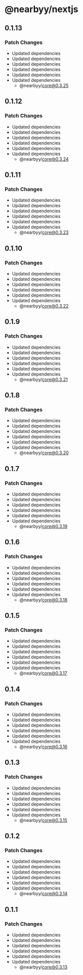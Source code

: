 # @nearbyy/nextjs

## 0.1.13

### Patch Changes

- Updated dependencies
- Updated dependencies
- Updated dependencies
- Updated dependencies
- Updated dependencies
- Updated dependencies
  - @nearbyy/core@0.3.25

## 0.1.12

### Patch Changes

- Updated dependencies
- Updated dependencies
- Updated dependencies
- Updated dependencies
- Updated dependencies
- Updated dependencies
  - @nearbyy/core@0.3.24

## 0.1.11

### Patch Changes

- Updated dependencies
- Updated dependencies
- Updated dependencies
- Updated dependencies
- Updated dependencies
- Updated dependencies
  - @nearbyy/core@0.3.23

## 0.1.10

### Patch Changes

- Updated dependencies
- Updated dependencies
- Updated dependencies
- Updated dependencies
- Updated dependencies
- Updated dependencies
  - @nearbyy/core@0.3.22

## 0.1.9

### Patch Changes

- Updated dependencies
- Updated dependencies
- Updated dependencies
- Updated dependencies
- Updated dependencies
- Updated dependencies
  - @nearbyy/core@0.3.21

## 0.1.8

### Patch Changes

- Updated dependencies
- Updated dependencies
- Updated dependencies
- Updated dependencies
- Updated dependencies
- Updated dependencies
  - @nearbyy/core@0.3.20

## 0.1.7

### Patch Changes

- Updated dependencies
- Updated dependencies
- Updated dependencies
- Updated dependencies
- Updated dependencies
- Updated dependencies
  - @nearbyy/core@0.3.19

## 0.1.6

### Patch Changes

- Updated dependencies
- Updated dependencies
- Updated dependencies
- Updated dependencies
- Updated dependencies
- Updated dependencies
  - @nearbyy/core@0.3.18

## 0.1.5

### Patch Changes

- Updated dependencies
- Updated dependencies
- Updated dependencies
- Updated dependencies
- Updated dependencies
- Updated dependencies
  - @nearbyy/core@0.3.17

## 0.1.4

### Patch Changes

- Updated dependencies
- Updated dependencies
- Updated dependencies
- Updated dependencies
- Updated dependencies
- Updated dependencies
  - @nearbyy/core@0.3.16

## 0.1.3

### Patch Changes

- Updated dependencies
- Updated dependencies
- Updated dependencies
- Updated dependencies
- Updated dependencies
- Updated dependencies
  - @nearbyy/core@0.3.15

## 0.1.2

### Patch Changes

- Updated dependencies
- Updated dependencies
- Updated dependencies
- Updated dependencies
- Updated dependencies
- Updated dependencies
  - @nearbyy/core@0.3.14

## 0.1.1

### Patch Changes

- Updated dependencies
- Updated dependencies
- Updated dependencies
- Updated dependencies
- Updated dependencies
- Updated dependencies
  - @nearbyy/core@0.3.13
